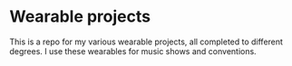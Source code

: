 Wearable projects
============

This is a repo for my various wearable projects, all completed to different degrees.
I use these wearables for music shows and conventions.
